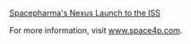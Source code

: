 [Spacepharma's Nexus Launch to the ISS](https://youtu.be/_5uhDWAR88Y?t=2) 

For more information, visit www.space4p.com.
